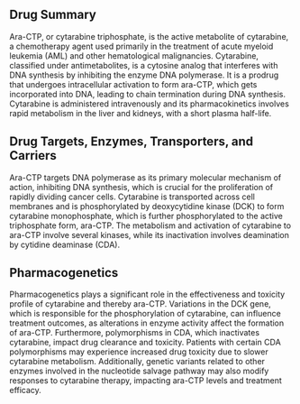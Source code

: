 ## Drug Summary
Ara-CTP, or cytarabine triphosphate, is the active metabolite of cytarabine, a chemotherapy agent used primarily in the treatment of acute myeloid leukemia (AML) and other hematological malignancies. Cytarabine, classified under antimetabolites, is a cytosine analog that interferes with DNA synthesis by inhibiting the enzyme DNA polymerase. It is a prodrug that undergoes intracellular activation to form ara-CTP, which gets incorporated into DNA, leading to chain termination during DNA synthesis. Cytarabine is administered intravenously and its pharmacokinetics involves rapid metabolism in the liver and kidneys, with a short plasma half-life.

## Drug Targets, Enzymes, Transporters, and Carriers
Ara-CTP targets DNA polymerase as its primary molecular mechanism of action, inhibiting DNA synthesis, which is crucial for the proliferation of rapidly dividing cancer cells. Cytarabine is transported across cell membranes and is phosphorylated by deoxycytidine kinase (DCK) to form cytarabine monophosphate, which is further phosphorylated to the active triphosphate form, ara-CTP. The metabolism and activation of cytarabine to ara-CTP involve several kinases, while its inactivation involves deamination by cytidine deaminase (CDA).

## Pharmacogenetics
Pharmacogenetics plays a significant role in the effectiveness and toxicity profile of cytarabine and thereby ara-CTP. Variations in the DCK gene, which is responsible for the phosphorylation of cytarabine, can influence treatment outcomes, as alterations in enzyme activity affect the formation of ara-CTP. Furthermore, polymorphisms in CDA, which inactivates cytarabine, impact drug clearance and toxicity. Patients with certain CDA polymorphisms may experience increased drug toxicity due to slower cytarabine metabolism. Additionally, genetic variants related to other enzymes involved in the nucleotide salvage pathway may also modify responses to cytarabine therapy, impacting ara-CTP levels and treatment efficacy.